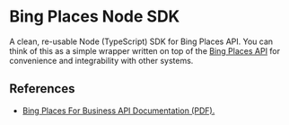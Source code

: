 # Bing Places Node SDK

A clean, re-usable Node (TypeScript) SDK for Bing Places API. You can think of this as a simple wrapper written on top of the [Bing Places API](https://bpprodpublicstorage.blob.core.windows.net/bingplacesapi/BingPlaces_API_v1.0.pdf) for convenience and integrability with other systems.

## References

- [Bing Places For Business API Documentation (PDF).](https://bpprodpublicstorage.blob.core.windows.net/bingplacesapi/BingPlaces_API_v1.0.pdf)
